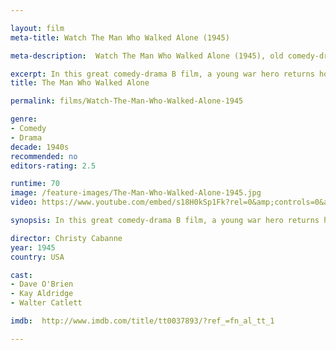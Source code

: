 ```yaml
---

layout: film
meta-title: Watch The Man Who Walked Alone (1945)

meta-description:  Watch The Man Who Walked Alone (1945), old comedy-drama B film.  Hundreds of classic public domain movies at La Filmothèque.

excerpt: In this great comedy-drama B film, a young war hero returns home following a medical discharge. He manages a lift from a young woman on the run from her own wedding, after stealing her fiance's car.
title: The Man Who Walked Alone

permalink: films/Watch-The-Man-Who-Walked-Alone-1945

genre:
- Comedy
- Drama
decade: 1940s
recommended: no
editors-rating: 2.5

runtime: 70
image: /feature-images/The-Man-Who-Walked-Alone-1945.jpg
video: https://www.youtube.com/embed/s18H0kSp1Fk?rel=0&amp;controls=0&amp;showinfo=0

synopsis: In this great comedy-drama B film, a young war hero returns home following a medical discharge. He manages a lift from a young woman on the run from her own wedding, after stealing her fiance's car.

director: Christy Cabanne
year: 1945
country: USA

cast:
- Dave O'Brien
- Kay Aldridge
- Walter Catlett

imdb:  http://www.imdb.com/title/tt0037893/?ref_=fn_al_tt_1

---
```


